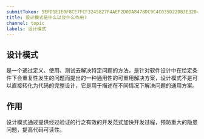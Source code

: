 ```yaml
---
submitToken: 5EFD1E1E0F8CE7FCF3245827F4AEF2D0DA8478DC9C4C035D22DB3E32047DDECE
title: 设计模式是什么以及什么作用?
channel: topic
labels: 设计模式
---
```


## **设计模式**

是一个通过定义、使用、测试去解决特定问题的方法，是针对软件设计中在给定条件下会重复性发生的问题而提出的一种通用性的可重用解决方案，设计模式不是可以直接转化为代码的完整设计，它是用于描述在不同情况下解决问题的通用方案。

## **作用**

设计模式通过提供经过验证的行之有效的开发范式加快开发过程，预防重大的隐患问题，提高代码可读性。



